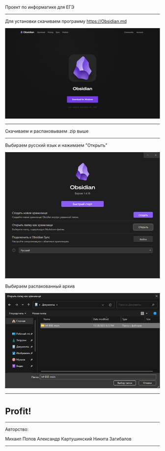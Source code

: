 Проект по информатике для ЕГЭ
***
Для установки скачиваем программу https://Obsidian.md


![Obsidian](https://github.com/archi0001/Inf/blob/main/Файлы/Снимок%20экрана%202023-11-28%20в%2020.45.06%20(2).png)

***

Скачиваем и распаковываем .zip выше

***

Выбираем русский язык и нажимаем "Открыть"


![Choose vault](https://github.com/archi0001/Inf/blob/main/Файлы/image%20(5).png)

Выбираем распакованный архив


![Choose zip](https://github.com/archi0001/Inf/blob/main/Файлы/image%20(6).png)
***
# Profit!

***
Авторство:

Михаил Попов
Александр Картушинский
Никита Загибалов
***